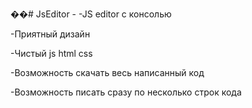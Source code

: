 ��#   J s E d i t o r 
 -
-JS editor  с консолью

-Приятный дизайн

-Чистый js html css

-Возможность скачать весь написанный код 

-Возможность писать сразу по несколько строк кода 

 
